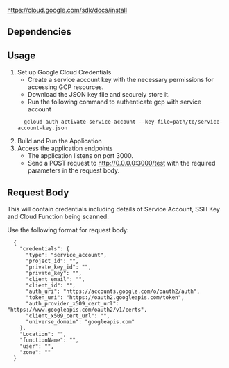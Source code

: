 https://cloud.google.com/sdk/docs/install

## Dependencies

## Usage

1. Set up Google Cloud Credentials
   - Create a service account key with the necessary permissions for accessing GCP resources. 
   - Download the JSON key file and securely store it.
   - Run the following command to authenticate gcp with service account
    ```
      gcloud auth activate-service-account --key-file=path/to/service-account-key.json
2. Build and Run the Application
3. Access the application endpoints
   - The application listens on port 3000.
   - Send a POST request to http://0.0.0.0:3000/test with the required parameters in the request body.

## Request Body

This will contain credentials including details of Service Account, SSH Key and Cloud Function being scanned.

Use the following format for request body:

      {
        "credentials": {
          "type": "service_account",
          "project_id": "",
          "private_key_id": "",
          "private_key": "",
          "client_email": "",
          "client_id": "",
          "auth_uri": "https://accounts.google.com/o/oauth2/auth",
          "token_uri": "https://oauth2.googleapis.com/token",
          "auth_provider_x509_cert_url": "https://www.googleapis.com/oauth2/v1/certs",
          "client_x509_cert_url": "",
          "universe_domain": "googleapis.com"
        },
        "Location": "",
        "functionName": "",
        "user": "",
        "zone": ""
      }
